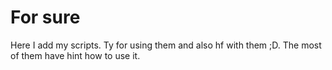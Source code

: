 # For sure
Here I add my scripts. Ty for using them and also hf with them ;D.
The most of them have hint how to use it.
